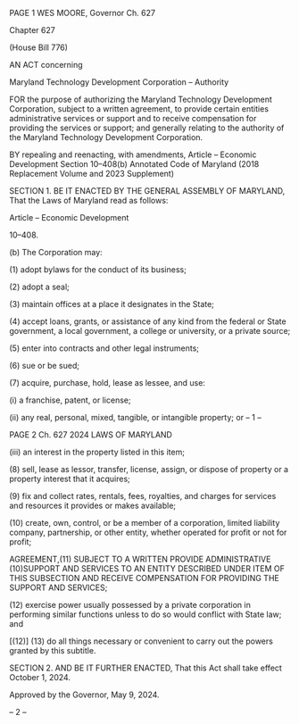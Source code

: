 PAGE 1
WES MOORE, Governor Ch. 627

Chapter 627

(House Bill 776)

AN ACT concerning

Maryland Technology Development Corporation – Authority

FOR the purpose of authorizing the Maryland Technology Development Corporation,
subject to a written agreement, to provide certain entities administrative services or
support and to receive compensation for providing the services or support; and
generally relating to the authority of the Maryland Technology Development
Corporation.

BY repealing and reenacting, with amendments,
Article – Economic Development
Section 10–408(b)
Annotated Code of Maryland
(2018 Replacement Volume and 2023 Supplement)

SECTION 1. BE IT ENACTED BY THE GENERAL ASSEMBLY OF MARYLAND,
That the Laws of Maryland read as follows:

Article – Economic Development

10–408.

(b) The Corporation may:

(1) adopt bylaws for the conduct of its business;

(2) adopt a seal;

(3) maintain offices at a place it designates in the State;

(4) accept loans, grants, or assistance of any kind from the federal or State
government, a local government, a college or university, or a private source;

(5) enter into contracts and other legal instruments;

(6) sue or be sued;

(7) acquire, purchase, hold, lease as lessee, and use:

(i) a franchise, patent, or license;

(ii) any real, personal, mixed, tangible, or intangible property; or
– 1 –

PAGE 2
Ch. 627 2024 LAWS OF MARYLAND

(iii) an interest in the property listed in this item;

(8) sell, lease as lessor, transfer, license, assign, or dispose of property or a
property interest that it acquires;

(9) fix and collect rates, rentals, fees, royalties, and charges for services
and resources it provides or makes available;

(10) create, own, control, or be a member of a corporation, limited liability
company, partnership, or other entity, whether operated for profit or not for profit;

AGREEMENT,(11) SUBJECT TO A WRITTEN PROVIDE ADMINISTRATIVE
(10)SUPPORT AND SERVICES TO AN ENTITY DESCRIBED UNDER ITEM OF THIS
SUBSECTION AND RECEIVE COMPENSATION FOR PROVIDING THE SUPPORT AND
SERVICES;

(12) exercise power usually possessed by a private corporation in performing
similar functions unless to do so would conflict with State law; and

[(12)] (13) do all things necessary or convenient to carry out the powers
granted by this subtitle.

SECTION 2. AND BE IT FURTHER ENACTED, That this Act shall take effect
October 1, 2024.

Approved by the Governor, May 9, 2024.

– 2 –